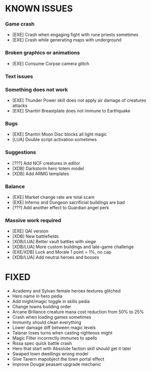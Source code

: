 # KNOWN ISSUES

### Game crash

- [EXE] Crash when engaging fight with rune priests sometimes
- [EXE] Crash while generating maps with underground

### Broken graphics or animations

- [EXE] Consume Corpse camera glitch

### Text issues


### Something does not work

- [EXE] Thunder Power skill does not apply air damage of creatures attacks
- [EXE] Shantiri Breastplate does not immune to Earthquake

### Bugs

- [EXE] Shantiri Moon Disc blocks all light magic
- [LUA] Double script activation sometimes

### Suggestions

- [???] Add NCF creatures in editor
- [XDB] Darkstorm hero totem model
- [XDB] Add ARMG templates

### Balance

- [EXE] Market change rate are total scam
- [EXE] Inferno and Dungeon sacrificial buildings are bad
- [???] Add another effect to Guardian angel perk

### Massive work required

- [EXE] QAI version
- [XDB] New battlefields
- [XDB/LUA] Better vault battles with siege
- [XDB/LUA] More custom buildings and late-game challenge
- [EXE/XDB] Luck and Morale 1 point = 1%, no cap
- [XDB/LUA] Add neutral heroes and bosses


# FIXED

- Academy and Sylvan female heroes textures glitched
- Hero name in hero pedia
- Add might/magic toggle in skills pedia
- Change towns building order
- Arcane Brillance creature mana cost reduction from 50% to 25%
- Crash when loading games sometimes
- Immunity should clean everything
- Lower damage diff between magic levels
- Talanar loses turns when casting righteous might
- Magic Filter incorrectly immunes to spells
- Rissa spec quick battle crash
- Hero that start with Absolute faction skill should get it later
- Swaped town dwellings wrong model
- Give Tavern mapobject the town portal effect
- Improve Dougal peasant upgrade mechanic
